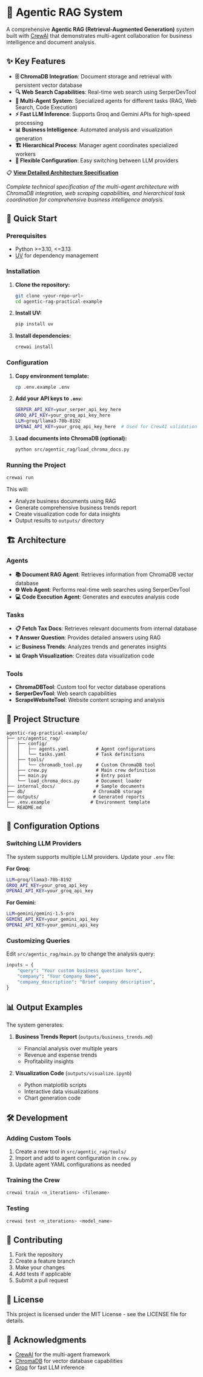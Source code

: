 # 🤖 Agentic RAG System

A comprehensive **Agentic RAG (Retrieval-Augmented Generation)** system built with [CrewAI](https://crewai.com) that demonstrates multi-agent collaboration for business intelligence and document analysis.

## ✨ Key Features

- **🗄️ ChromaDB Integration**: Document storage and retrieval with persistent vector database
- **🔍 Web Search Capabilities**: Real-time web search using SerperDevTool
- **🤝 Multi-Agent System**: Specialized agents for different tasks (RAG, Web Search, Code Execution)
- **⚡ Fast LLM Inference**: Supports Groq and Gemini APIs for high-speed processing
- **📊 Business Intelligence**: Automated analysis and visualization generation
- **🏗️ Hierarchical Process**: Manager agent coordinates specialized workers
- **🔧 Flexible Configuration**: Easy switching between LLM providers

📋 **[View Detailed Architecture Specification](./assets/ARCHITECTURE_DIAGRAM_SPEC.md)**

*Complete technical specification of the multi-agent architecture with ChromaDB integration, web scraping capabilities, and hierarchical task coordination for comprehensive business intelligence analysis.*

## 🚀 Quick Start

### Prerequisites
- Python >=3.10, <=3.13
- [UV](https://docs.astral.sh/uv/) for dependency management

### Installation

1. **Clone the repository:**
   ```bash
   git clone <your-repo-url>
   cd agentic-rag-practical-example
   ```

2. **Install UV:**
   ```bash
   pip install uv
   ```

3. **Install dependencies:**
   ```bash
   crewai install
   ```

### Configuration

1. **Copy environment template:**
   ```bash
   cp .env.example .env
   ```

2. **Add your API keys to `.env`:**
   ```bash
   SERPER_API_KEY=your_serper_api_key_here
   GROQ_API_KEY=your_groq_api_key_here
   LLM=groq/llama3-70b-8192
   OPENAI_API_KEY=your_groq_api_key_here  # Used for CrewAI validation
   ```

3. **Load documents into ChromaDB (optional):**
   ```bash
   python src/agentic_rag/load_chroma_docs.py
   ```

### Running the Project

```bash
crewai run
```

This will:
- Analyze business documents using RAG
- Generate comprehensive business trends report
- Create visualization code for data insights
- Output results to `outputs/` directory

## 🏗️ Architecture

### Agents
- **📚 Document RAG Agent**: Retrieves information from ChromaDB vector database
- **🌐 Web Agent**: Performs real-time web searches using SerperDevTool
- **💻 Code Execution Agent**: Generates and executes analysis code

### Tasks
- **📋 Fetch Tax Docs**: Retrieves relevant documents from internal database
- **❓ Answer Question**: Provides detailed answers using RAG
- **📈 Business Trends**: Analyzes trends and generates insights
- **📊 Graph Visualization**: Creates data visualization code

### Tools
- **ChromaDBTool**: Custom tool for vector database operations
- **SerperDevTool**: Web search capabilities
- **ScrapeWebsiteTool**: Website content scraping and analysis

## 📁 Project Structure

```
agentic-rag-practical-example/
├── src/agentic_rag/
│   ├── config/
│   │   ├── agents.yaml          # Agent configurations
│   │   └── tasks.yaml           # Task definitions
│   ├── tools/
│   │   └── chromadb_tool.py     # Custom ChromaDB tool
│   ├── crew.py                  # Main crew definition
│   ├── main.py                  # Entry point
│   └── load_chroma_docs.py      # Document loader
├── internal_docs/               # Sample documents
├── db/                         # ChromaDB storage
├── outputs/                    # Generated reports
├── .env.example               # Environment template
└── README.md
```

## 🔧 Configuration Options

### Switching LLM Providers

The system supports multiple LLM providers. Update your `.env` file:

**For Groq:**
```bash
LLM=groq/llama3-70b-8192
GROQ_API_KEY=your_groq_api_key
OPENAI_API_KEY=your_groq_api_key
```

**For Gemini:**
```bash
LLM=gemini/gemini-1.5-pro
GEMINI_API_KEY=your_gemini_api_key
OPENAI_API_KEY=your_gemini_api_key
```

### Customizing Queries

Edit `src/agentic_rag/main.py` to change the analysis query:

```python
inputs = {
    "query": "Your custom business question here",
    "company": "Your Company Name",
    "company_description": "Brief company description",
}
```

## 📊 Output Examples

The system generates:

1. **Business Trends Report** (`outputs/business_trends.md`)
   - Financial analysis over multiple years
   - Revenue and expense trends
   - Profitability insights

2. **Visualization Code** (`outputs/visualize.ipynb`)
   - Python matplotlib scripts
   - Interactive data visualizations
   - Chart generation code

## 🛠️ Development

### Adding Custom Tools

1. Create a new tool in `src/agentic_rag/tools/`
2. Import and add to agent configuration in `crew.py`
3. Update agent YAML configurations as needed

### Training the Crew

```bash
crewai train <n_iterations> <filename>
```

### Testing

```bash
crewai test <n_iterations> <model_name>
```

## 🤝 Contributing

1. Fork the repository
2. Create a feature branch
3. Make your changes
4. Add tests if applicable
5. Submit a pull request

## 📄 License

This project is licensed under the MIT License - see the LICENSE file for details.

## 🙏 Acknowledgments

- [CrewAI](https://crewai.com) for the multi-agent framework
- [ChromaDB](https://www.trychroma.com/) for vector database capabilities
- [Groq](https://groq.com/) for fast LLM inference

